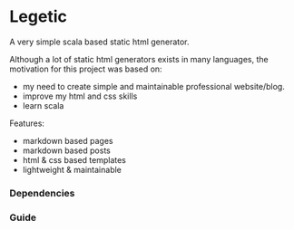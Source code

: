 # Legetic

A very simple scala based static html generator.

Although a lot of static html generators exists in many languages, the motivation for this project was based on:
- my need to create simple and maintainable professional website/blog.
- improve my html and css skills
- learn scala

Features:
- markdown based pages 
- markdown based posts
- html & css based templates
- lightweight & maintainable

### Dependencies

### Guide